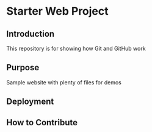 # Starter Web Project

## Introduction


This repository is for showing how Git and GitHub work

## Purpose

Sample website with plenty of files for demos

## Deployment

## How to Contribute